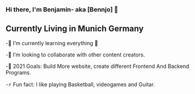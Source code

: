 ### Hi there, I'm Benjamin- aka [Bennjo] 👋

## Currently Living in Munich Germany
-🌱 I’m currently learning everything 🤣

-👯 I’m looking to collaborate with other content creators.

-🥅 2021 Goals: Build More website, create different Frontend And Backend Programs.

-⚡ Fun fact: I like playing Basketball, videogames and Guitar.

